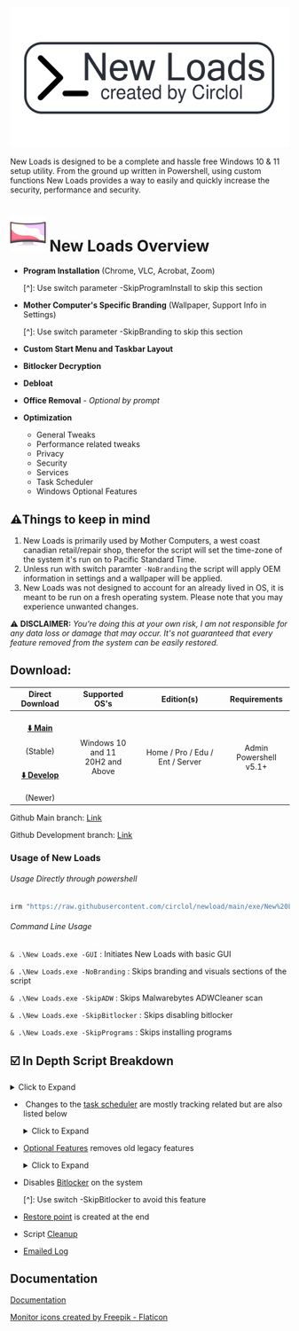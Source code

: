 # 



![Logo](https://github.com/circlol/newload/raw/main/assets/icons/newloads-github.png)

New Loads is designed to be a complete and hassle free Windows 10 & 11 setup utility. From the ground up written in Powershell, using custom functions New Loads provides a way to easily and quickly increase the security, performance and security. 

# ![](https://raw.githubusercontent.com/circlol/newload/main/icon/curved-monitor_result%2064x64.png) **New Loads Overview**

- **Program Installation** (Chrome, VLC, Acrobat, Zoom)

  [^]: Use switch parameter -SkipProgramInstall to skip this section

- **Mother Computer's Specific Branding** (Wallpaper, Support Info in Settings)

  [^]: Use switch parameter -SkipBranding to skip this section

- **Custom Start Menu and Taskbar Layout**

- **Bitlocker Decryption**

- **Debloat**

- **Office Removal** - *Optional by prompt*

- **Optimization**

  - General Tweaks
  - Performance related tweaks
  - Privacy
  - Security
  - Services
  - Task Scheduler
  - Windows Optional Features 





<h2>⚠️Things to keep in mind</h2>

1. New Loads is primarily used by Mother Computers, a west coast canadian retail/repair shop, therefor the script will set the time-zone of the system it's run on to Pacific Standard Time.
2. Unless run with switch paramter `-NoBranding` the script will apply OEM information in settings and a wallpaper will be applied. 
3. New Loads was not designed to account for an already lived in OS, it is meant to be run on a fresh operating system. Please note that you may experience unwanted changes.

⚠️ **DISCLAIMER:** _You're doing this at your own risk, I am not responsible for any data loss or damage that may occur. It's not guaranteed that every feature removed from the system can be easily restored._



<h2>Download: </h2>

<div align="center">
  <table>
    <thead align="center">
      <tr>
        <th>Direct Download</th>
        <th>Supported OS's</th>
        <th>Edition(s)</th>
        <th>Requirements</th>
      </tr>
    </thead>
    <tbody align="center">
      <tr>
        <td>
            <h4><a href="https://github.com/circlol/newload/raw/main/exe/newloads.exe">⬇️ Main</a></h4>(Stable)
        </td>
        <td rowspan="2">Windows 10 and 11<br> 20H2 and Above</td>
        <td rowspan="2">Home / Pro / Edu / Ent / Server </td>
        <td rowspan="2">Admin<br>Powershell v5.1+<br></td>
      </tr>
      <tr>
        <td>
            <h4><a href="https://github.com/circlol/newloadsTesting/raw/main/exe/newloads.exe">⬇️ Develop</a></h4>(Newer)
        </td>
      </tr>
    </tbody>
  </table>
</div>




Github Main branch: [Link](https://github.com/circlol/newload)

Github Development branch: [Link](https://github.com/circlol/newloadsTesting) 



### Usage of New Loads


<h6>Usage Directly through powershell</h6>

```bash
irm "https://raw.githubusercontent.com/circlol/newload/main/exe/New%20Loads.ps1" | iex
```

<h6>Command Line Usage</h6>

`& .\New Loads.exe -GUI` : Initiates New Loads with basic GUI

`& .\New Loads.exe -NoBranding` : Skips branding and visuals sections of the script

`& .\New Loads.exe -SkipADW` : Skips Malwarebytes ADWCleaner scan

`& .\New Loads.exe -SkipBitlocker` : Skips disabling bitlocker

`& .\New Loads.exe -SkipPrograms` : Skips installing programs





<h2>☑️ In Depth Script Breakdown</h2>

<details>
  <summary>Click to Expand</summary>

- [Start-Bootup](https://github.com/circlol/newloadsTesting/blob/48d061e9e1352ad0cebe9d7b2dc0dbbcc0f20514/exe/New%20Loads.ps1#L68) checks requirements and sets execution policy
- All Variables are imported from function [Import-Variables](https://github.com/circlol/newloadsTesting/blob/48d061e9e1352ad0cebe9d7b2dc0dbbcc0f20514/exe/New%20Loads.ps1#L319) 
- [Assets](https://github.com/circlol/newloadsTesting/blob/48d061e9e1352ad0cebe9d7b2dc0dbbcc0f20514/exe/New%20Loads.ps1#L669) are acquired and imported

**_Also applies to pressing start in GUI_**

- [Get-Programs](https://github.com/circlol/newloadsTesting/blob/73f06a02cbc738639a279486f7dbbbc2c3e039ce/lib/scripts/Programs.psm1#L1) downloads Google Chrome, VLC Media Player, Acrobat Reader, and Zoom

  [^]: Use -SkipPrograms to skip installing these apps.

- [Set-Visuals](https://github.com/circlol/newloadsTesting/blob/48d061e9e1352ad0cebe9d7b2dc0dbbcc0f20514/lib/scripts/Visuals.psm1#L1) applies a wallpaper, sets to stretch and changes system to light mode

- [Set-Branding](https://github.com/circlol/newloadsTesting/blob/48d061e9e1352ad0cebe9d7b2dc0dbbcc0f20514/lib/scripts/Branding.psm1#L1) sets Mother Computer's support info     _Seen in Settings -> About Your PC_

- [Set-StartMenu](https://github.com/circlol/newloadsTesting/blob/48d061e9e1352ad0cebe9d7b2dc0dbbcc0f20514/lib/scripts/StartMenu.psm1#L1) applies a taskbar layout then a  custom start menu layout in 11 and clears pinned tiles in 10. 

- [Debloat](https://github.com/circlol/newloadsTesting/blob/48d061e9e1352ad0cebe9d7b2dc0dbbcc0f20514/lib/scripts/Debloat.psm1#L1) checks common Win32 Programs, UWP bloat, Start Menu Ads (Internet Shortcuts) and removes them

  <details>
    <summary>Click to Expand for a list of Debloat Apps</summary>

  ```powershell
  Win32
  Avast
  ExpressVPN
  McAfee
  Norton
  WildTangent Games
  
  Internet Shortcuts
  Adobe Offers
  Amazon
  Booking.com
  ExpressVPN
  Forge Of Empires
  *Free Trials*
  Planet9 Link
  Utomik
  
  UWP
  # Microsoft Applications
  "Microsoft.549981C3F5F10"                   			# Cortana
  "Microsoft.3DBuilder"                       			# 3D Builder
  "Microsoft.Appconnector"                    			# App Connector
  "Microsoft.BingFinance"                     			# Finance
  "Microsoft.BingFoodAndDrink"                			# Food And Drink
  "Microsoft.BingHealthAndFitness"            			# Health And Fitness
  "Microsoft.BingNews"                        			# News
  "Microsoft.BingSports"                      			# Sports
  "Microsoft.BingTranslator"                  			# Translator
  "Microsoft.BingTravel"                      			# Travel
  "Microsoft.BingWeather"                     			# Weather
  "Microsoft.CommsPhone"                      			# Your Phone
  "Microsoft.ConnectivityStore"               			# Connectivity Store
  "Microsoft.Messaging"                       			# Messaging
  "Microsoft.Microsoft3DViewer"               			# 3D Viewer
  "Microsoft.MicrosoftOfficeHub"              			# Office
  "Microsoft.MicrosoftPowerBIForWindows"      			# Power Automate
  "Microsoft.MicrosoftSolitaireCollection"    			# MS Solitaire
  "Microsoft.MinecraftEducationEdition"       			# Minecraft Education Edition for Windows 10
  "Microsoft.MinecraftUWP"                    			# Minecraft
  "Microsoft.MixedReality.Portal"             			# Mixed Reality Portal
  "Microsoft.Office.Hub"                     	 			# Office Hub
  "Microsoft.Office.Lens"                     			# Office Lens
  "Microsoft.Office.OneNote"                  			# Office One Note
  "Microsoft.Office.Sway"                     			# Office Sway
  "Microsoft.OneConnect"                     				# OneConnect
  "Microsoft.People"                          			# People
  "Microsoft.SkypeApp"                        			# Skype
  "MicrosoftTeams"                            			# Teams / Preview
  "Microsoft.Todos"                           			# To Do
  "Microsoft.Wallet"                          			# Wallet
  "Microsoft.Whiteboard"                      			# Microsoft Whiteboard
  "Microsoft.WindowsPhone"                    			# Your Phone Alternate
  "Microsoft.WindowsReadingList"              			# Reading List
  "Microsoft.ZuneMusic"                       			# Groove Music 
  "Microsoft.ZuneVideo"                       			# Movies & TV
  # 3rd party Apps
  "*AdobePhotoshopExpress*"                   			# Adobe Photoshop Express
  "AdobeSystemsIncorporated.AdobeLightroom"   			# Adobe Lightroom
  "AdobeSystemsIncorporated.AdobeCreativeCloudExpress"    # Adobe Creative Cloud Express
  "AdobeSystemsIncorporated.AdobeExpress"    				# Adobe Creative Cloud Express
  "*Amazon.com.Amazon*"                       			# Amazon
  "AmazonVideo.PrimeVideo"                    			# Amazon Prime Video
  "57540AMZNMobileLLC.AmazonAlexa"            			# Amazon Alexa
  "*BubbleWitch3Saga*"                        			# Bubble Witch 3 Saga
  "*CandyCrush*"                              			# Candy Crush
  "Clipchamp.Clipchamp"                       			# Clip Champ
  "*DisneyMagicKingdoms*"                     			# Disney Magic Kingdom
  "Disney.37853FC22B2CE"                      			# Disney Plus
  "*Disney*"                                  			# Disney Plus
  "*Dolby*"                                   			# Dolby Products (Like Atmos)
  "*DropboxOEM*"                              			# Dropbox
  "Evernote.Evernote"                         			# Evernote
  "*ExpressVPN*"                              			# ExpressVPN
  "*Facebook*"                                			# Facebook
  "*Flipboard*"                               			# Flipboard
  "*Hulu*"                                    			# Hulu
  "*Instagram*"                               			# Instagram
  "*McAfee*"                                  			# McAfee
  "5A894077.McAfeeSecurity"                   			# McAfee Security
  "4DF9E0F8.Netflix"                          			# Netflix
  "*PicsArt-PhotoStudio*"                     			# PhotoStudio
  "*Pinterest*"                               			# Pinterest
  "142F4566A.147190D3DE79"                    			# Pinterest
  "1424566A.147190DF3DE79"                    			# Pinterest
  "SpotifyAB.SpotifyMusic"                    			# Spotify
  "*Twitter*"                                 			# Twitter
  "*TikTok*"                                  			# TikTok
  "5319275A.WhatsAppDesktop"                  			# WhatsApp
  # Acer OEM Bloat
  "AcerIncorporated.AcerRegistration"         			# Acer Registration
  "AcerIncorporated.QuickAccess"              			# Acer Quick Access
  "AcerIncorporated.UserExperienceImprovementProgram"     # Acer User Experience Improvement Program
  "AcerIncorporated.AcerCollectionS"          			# Acer Collections 
  # HP Bloat
  "AD2F1837.HPPrivacySettings"                			# HP Privacy Settings
  "AD2F1837.HPInc.EnergyStar"                 			# Energy Star
  "AD2F1837.HPAudioCenter"                    			# HP Audio Center
  # Common HP & Acer Bloat
  "CyberLinkCorp.ac.PowerDirectorforacerDesktop"          # CyberLink Power Director for Acer
  "CorelCorporation.PaintShopPro"                         # Coral Paint Shop Pro
  "26720RandomSaladGamesLLC.HeartsDeluxe"                 # Hearts Deluxe
  "26720RandomSaladGamesLLC.SimpleSolitaire"              # Simple Solitaire
  "26720RandomSaladGamesLLC.SimpleMahjong"                # Simple Mahjong
  "26720RandomSaladGamesLLC.Spades"                       # Spades
  ```

  

- [Get-Office](https://github.com/circlol/newloadsTesting/blob/48d061e9e1352ad0cebe9d7b2dc0dbbcc0f20514/lib/scripts/Office.psm1#L1) checks for any installed version of Office and prompts user for removal

  [^]: Uses Microsoft SaRACmd to remove Office

- [General tweaks](https://github.com/circlol/newloadsTesting/blob/48d061e9e1352ad0cebe9d7b2dc0dbbcc0f20514/lib/scripts/GeneralTweaks.psm1#L1) does things like removes chat, cortana from the taskbar and changes search into an icon, expands explorer ribbon, enables compact view, ect. General Tweaks

- [Performance tweaks](https://github.com/circlol/newloadsTesting/blob/48d061e9e1352ad0cebe9d7b2dc0dbbcc0f20514/lib/scripts/Performance.psm1#L1) sets a few things to the max, for example games/multimedia usage set to 100%, enables hardware accelerated gpu scheduling, and more.

- [Privacy tweaks](https://github.com/circlol/newloadsTesting/blob/48d061e9e1352ad0cebe9d7b2dc0dbbcc0f20514/lib/scripts/Privacy.psm1#L2) disables a surprisingly large amount of tracking and telemetry.

- [Security tweaks](https://github.com/circlol/newloadsTesting/blob/48d061e9e1352ad0cebe9d7b2dc0dbbcc0f20514/lib/scripts/Security.psm1#L2) applies various patches and exploit protections

- [Services](https://github.com/circlol/newloadsTesting/blob/48d061e9e1352ad0cebe9d7b2dc0dbbcc0f20514/lib/scripts/Services.psm1#L1C10-L1C18) are optimized - listed below are all the services that are disabled

  <details>
  <summary>Services changed</summary>

  ​      Disabled

  ```powershell
  "DiagTrack"			# DEFAULT: Automatic | Connected User Experiences and Telemetry
  "diagnosticshub.standardcollector.service"  # DEFAULT: Manual    | Microsoft (R) Diagnostics Hub Standard Collector Service
  "dmwappushservice"  # DEFAULT: Manual    | Device Management Wireless Application Protocol (WAP)
  "GraphicsPerfSvc"   # DEFAULT: Manual    | Graphics performance monitor service
  "HomeGroupListener" # NOT FOUND (Win 10+)| HomeGroup Listener
  "HomeGroupProvider" # NOT FOUND (Win 10+)| HomeGroup Provider
  "lfsvc"         # DEFAULT: Manual    | Geolocation Service
  "MapsBroker"    # DEFAULT: Automatic | Downloaded Maps Manager
  "PcaSvc"        # DEFAULT: Automatic | Program Compatibility Assistant (PCA)
  "RemoteAccess"  # DEFAULT: Disabled  | Routing and Remote Access
  "RemoteRegistry"# DEFAULT: Disabled  | Remote Registry
  "RetailDemo"    # DEFAULT: Manual    | The Retail Demo Service controls device activity while the device is in retail demo mode.
  "TrkWks"        # DEFAULT: Automatic | Distributed Link Tracking Client
  "WSearch"       # DEFAULT: Automatic | Windows Search (100% Disk usage on HDDs)
  "NPSMSvc_df772"
  "LanmanServer"	
  ```

  Manual

  ```powershell
  "BITS"                           # DEFAULT: Manual    | Background Intelligent Transfer Service
  "BDESVC"                         # DEFAULT: Manual    | BItLocker Drive Encryption Service
  "edgeupdate"                     # DEFAULT: Automatic | Microsoft Edge Update Service
  "edgeupdatem"                    # DEFAULT: Manual    | Microsoft Edge Update Service²
  "FontCache"                      # DEFAULT: Automatic | Windows Font Cache
  "iphlpsvc"                       # DEFAULT: Automatic | IP Helper Service (IPv6 (6to4, ISATAP, Port Proxy and Teredo) and IP-HTTPS)
  "lmhosts"                        # DEFAULT: Manual    | TCP/IP NetBIOS Helper
  "ndu"                            # DEFAULT: Automatic | Windows Network Data Usage Monitoring Driver (Shows network usage per-process on Task Manager)
  "PhoneSvc"                       # DEFAULT: Manual    | Phone Service (Manages the telephony state on the device)
  "SCardSvr"                       # DEFAULT: Manual    | Smart Card Service
  "SharedAccess"                   # DEFAULT: Manual    | Internet Connection Sharing (ICS)
  "stisvc"                         # DEFAULT: Automatic | Windows Image Acquisition (WIA) Service
  "WbioSrvc"                       # DEFAULT: Manual    | Windows Biometric Service (required for Fingerprint reader / Facial detection)
  "Wecsvc"                         # DEFAULT: Manual    | Windows Event Collector Service
  "WerSvc"                         # DEFAULT: Manual    | Windows Error Reporting Service
  "wisvc"                          # DEFAULT: Manual    | Windows Insider Program Service
  "WMPNetworkSvc"                  # DEFAULT: Manual    | Windows Media Player Network Sharing Service
  "WpnService"                     # DEFAULT: Automatic | Windows Push Notification Services (WNS)
  # - Diagnostic Services
  "DPS"                            # DEFAULT: Automatic | Diagnostic Policy Service
  "WdiServiceHost"                 # DEFAULT: Manual    | Diagnostic Service Host
  "WdiSystemHost"                  # DEFAULT: Manual    | Diagnostic System Host
  # - Bluetooth services
  "BTAGService"                    # DEFAULT: Manual    | Bluetooth Audio Gateway Service
  "BthAvctpSvc"                    # DEFAULT: Manual    | AVCTP Service
  "bthserv"                        # DEFAULT: Manual    | Bluetooth Support Service
  "RtkBtManServ"                   # DEFAULT: Automatic | Realtek Bluetooth Device Manager Service
  # - Xbox services
  "XblAuthManager"                 # DEFAULT: Manual    | Xbox Live Auth Manager
  "XblGameSave"                    # DEFAULT: Manual    | Xbox Live Game Save
  "XboxGipSvc"                     # DEFAULT: Manual    | Xbox Accessory Management Service
  "XboxNetApiSvc"                  # DEFAULT: Manual    | Xbox Live Networking Service
  # - 3rd Party Services
  "gupdate"                        # DEFAULT: Automatic | Google Update Service
  "gupdatem"                       # DEFAULT: Manual    | Google Update Service²
  "DisplayEnhancementService"      # DEFAULT: Manual    | A service for managing display enhancement such as brightness control.
  "DispBrokerDesktopSvc"           # DEFAULT: Automatic | Manages the connection and configuration of local and remote displays
  ```
​	</details>

- ​	Changes to the [task scheduler](https://github.com/circlol/newloadsTesting/blob/48d061e9e1352ad0cebe9d7b2dc0dbbcc0f20514/lib/scripts/TaskScheduler.psm1#L2) are mostly tracking related but are also listed below

  <details>
      <summary>Click to Expand</summary> 

  Enabled

  ```powershell
  "\Microsoft\Windows\Defrag\ScheduledDefrag"
  "\Microsoft\Windows\Maintenance\WinSAT"
  "\Microsoft\Windows\RecoveryEnvironment\VerifyWinRE"
  "\Microsoft\Windows\Windows Error Reporting\QueueReporting"
  ```

  Disabled

  ```powershell
  "\Microsoft\Office\OfficeTelemetryAgentLogOn"
  "\Microsoft\Office\OfficeTelemetryAgentFallBack"
  "\Microsoft\Office\Office 15 Subscription Heartbeat"
  "\Microsoft\Windows\Application Experience\Microsoft Compatibility Appraiser"
  "\Microsoft\Windows\Application Experience\ProgramDataUpdater"
  "\Microsoft\Windows\Application Experience\StartupAppTask"
  "\Microsoft\Windows\Autochk\Proxy"
  "\Microsoft\Windows\Customer Experience Improvement Program\Consolidator"         
  "\Microsoft\Windows\Customer Experience Improvement Program\KernelCeipTask"       
  "\Microsoft\Windows\Customer Experience Improvement Program\Uploader"
  "\Microsoft\Windows\Customer Experience Improvement Program\UsbCeip"              
  "\Microsoft\Windows\DiskDiagnostic\Microsoft-Windows-DiskDiagnosticDataCollector"
  "\Microsoft\Windows\Location\Notifications"                                       
  "\Microsoft\Windows\Location\WindowsActionDialog"                                 
  "\Microsoft\Windows\Maps\MapsToastTask"                                           
  "\Microsoft\Windows\Maps\MapsUpdateTask"                                          
  "\Microsoft\Windows\Mobile Broadband Accounts\MNO Metadata Parser"                
  "\Microsoft\Windows\Power Efficiency Diagnostics\AnalyzeSystem"                   
  "\Microsoft\Windows\Retail Demo\CleanupOfflineContent"                            
  "\Microsoft\Windows\Shell\FamilySafetyMonitor"                                    
  "\Microsoft\Windows\Shell\FamilySafetyRefreshTask"                                
  "\Microsoft\Windows\Shell\FamilySafetyUpload"
  "\Microsoft\Windows\Windows Media Sharing\UpdateLibrary"    
  ```

</details>

- [Optional Features](https://github.com/circlol/newloadsTesting/blob/48d061e9e1352ad0cebe9d7b2dc0dbbcc0f20514/lib/scripts/OptionalFeatures.psm1#L1C10-L1C18) removes old legacy features

  <details>
      <summary>Click to Expand</summary>

  Disabled

  ```
  "IIS-*"                                # Internet Information Services
  "Internet-Explorer-Optional-*"         # Internet Explorer
  "LegacyComponents"                     # Legacy Components
  "MediaPlayback"                        # Media Features (Windows Media Player)
  "MicrosoftWindowsPowerShellV2"         # PowerShell 2.0
  "MicrosoftWindowsPowershellV2Root"     # PowerShell 2.0
  "Printing-XPSServices-Features"        # Microsoft XPS Document Writer
  "WorkFolders-Client"                   # Work Folders Client
  ```

  </details>

- Disables [Bitlocker](https://github.com/circlol/newloadsTesting/blob/48d061e9e1352ad0cebe9d7b2dc0dbbcc0f20514/lib/Start-BitLockerDecryption.psm1#L1C10-L1C18) on the system

  [^]: Use switch -SkipBitlocker to avoid this feature

- [Restore point](https://github.com/circlol/newloadsTesting/blob/48d061e9e1352ad0cebe9d7b2dc0dbbcc0f20514/lib/New-SystemRestorePoint.psm1#L1C10-L1C18) is created at the end
- Script [Cleanup](https://github.com/circlol/newloadsTesting/blob/48d061e9e1352ad0cebe9d7b2dc0dbbcc0f20514/lib/scripts/Cleanup.psm1#L1C1-L1C1)
- [Emailed Log](https://github.com/circlol/newloadsTesting/blob/48d061e9e1352ad0cebe9d7b2dc0dbbcc0f20514/lib/scripts/Logs.psm1#L1C1-L1C1)

</details>

## Documentation

[Documentation](https://linktodocumentation)

<a href="https://www.flaticon.com/free-icons/monitor" title="monitor icons">Monitor icons created by Freepik - Flaticon</a>
